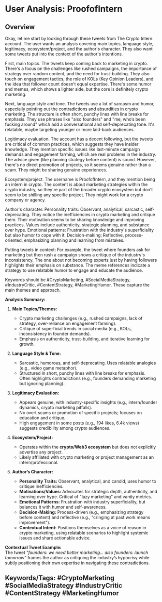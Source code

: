 # User Analysis: ProofofIntern

## Overview

<think>
Okay, let me start by looking through these tweets from The Crypto Intern account. The user wants an analysis covering main topics, language style, legitimacy, ecosystem/project, and the author's character. They also want some tweets put into the context of the author's intentions.

First, main topics. The tweets keep coming back to marketing in crypto. There's a focus on the challenges like rushed campaigns, the importance of strategy over random content, and the need for trust-building. They also touch on engagement tactics, the role of KOLs (Key Opinion Leaders), and the idea that follower count doesn't equal expertise. There's some humor and memes, which shows a lighter side, but the core is definitely crypto marketing.

Next, language style and tone. The tweets use a lot of sarcasm and humor, especially pointing out the contradictions and absurdities in crypto marketing. The structure is often short, punchy lines with line breaks for emphasis. They use phrases like "also founders" and "me, who’s been fucking around" which add a conversational and self-deprecating tone. It's relatable, maybe targeting younger or more laid-back audiences.

Legitimacy evaluation. The account has a decent following, but the tweets are critical of common practices, which suggests they have insider knowledge. They mention specific issues like last-minute campaign demands and engagement farming, which are real problems in the industry. The advice given (like planning strategy before content) is sound. However, there's no direct promotion of projects, so it seems genuine rather than a scam. They might be sharing genuine experiences.

Ecosystem/project. The username is ProofofIntern, and they mention being an intern in crypto. The content is about marketing strategies within the crypto industry, so they're part of the broader crypto ecosystem but don't seem to be shilling any specific project. They might work for a crypto company or agency.

Author's character. Personality traits: Observant, analytical, sarcastic, self-deprecating. They notice the inefficiencies in crypto marketing and critique them. Their motivation seems to be sharing knowledge and improving practices. Values include authenticity, strategic planning, and substance over hype. Emotional patterns: Frustration with the industry's superficiality but also humor to cope with it. Decision-making: Reflective, process-oriented, emphasizing planning and learning from mistakes.

Putting tweets in context: For example, the tweet where founders ask for marketing but then rush a campaign shows a critique of the industry's inconsistency. The one about not becoming experts just by having followers highlights their emphasis on substance. The meme references indicate a strategy to use relatable humor to engage and educate the audience.

Keywords should be #CryptoMarketing, #SocialMediaStrategy, #IndustryCritic, #ContentStrategy, #MarketingHumor. These capture the main themes and approach.
</think>

**Analysis Summary:**  
1. **Main Topics/Themes:**  
   - Crypto marketing challenges (e.g., rushed campaigns, lack of strategy, over-reliance on engagement farming).  
   - Critique of superficial trends in social media (e.g., KOLs, inconsistency in founder demands).  
   - Emphasis on authenticity, trust-building, and iterative learning for growth.  

2. **Language Style & Tone:**  
   - Sarcastic, humorous, and self-deprecating. Uses relatable analogies (e.g., video game metaphor).  
   - Structured in short, punchy lines with line breaks for emphasis. Often highlights contradictions (e.g., founders demanding marketing but ignoring planning).  

3. **Legitimacy Evaluation:**  
   - Appears genuine, with industry-specific insights (e.g., intern/founder dynamics, crypto marketing pitfalls).  
   - No overt scams or promotion of specific projects; focuses on education and critique.  
   - High engagement in some posts (e.g., 194 likes, 6.4k views) suggests credibility among crypto audiences.  

4. **Ecosystem/Project:**  
   - Operates within the **crypto/Web3 ecosystem** but does not explicitly advertise any project.  
   - Likely affiliated with crypto marketing or project management as an intern/professional.  

5. **Author’s Character:**  
   - **Personality Traits:** Observant, analytical, and candid; uses humor to critique inefficiencies.  
   - **Motivations/Values:** Advocates for strategic depth, authenticity, and learning over hype. Critical of "lazy marketing" and vanity metrics.  
   - **Emotional Patterns:** Frustration with industry superficiality, but balances it with humor and self-awareness.  
   - **Decision-Making:** Process-driven (e.g., emphasizing strategy before content) and reflective (e.g., "cringing at past work means improvement").  
   - **Contextual Intent:** Positions themselves as a voice of reason in crypto marketing, using relatable scenarios to highlight systemic issues and share actionable advice.  

**Contextual Tweet Example:**  
The tweet *"founders: we need better marketing... also founders: launch tomorrow"* frames the author as critiquing the industry’s hypocrisy while subtly positioning their own expertise in navigating these contradictions.  

**Keywords/Tags:** #CryptoMarketing #SocialMediaStrategy #IndustryCritic #ContentStrategy #MarketingHumor
---
